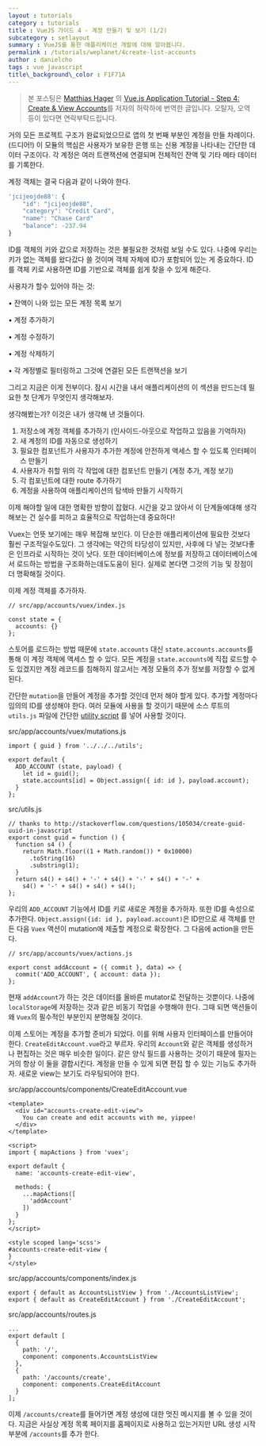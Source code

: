 ```yaml
---
layout : tutorials
category : tutorials
title : VueJS 가이드 4 - 계정 만들기 및 보기 (1/2)
subcategory : setlayout
summary : VueJS를 통한 애플리케이션 개발에 대해 알아봅니다.
permalink : /tutorials/weplanet/4create-list-accounts
author : danielcho
tags : vue javascript
title\_background\_color : F1F71A
---
```




> 본 포스팅은 [Matthias Hager](https://matthiashager.com) 의 [Vue.js Application Tutorial - Step 4: Create & View Accounts](https://matthiashager.com/complete-vuejs-application-tutorial/create-list-accounts)를 저자의 허락하에 번역한 글입니다. 오탈자, 오역 등이 있다면 연락부탁드립니다.



거의 모든 프로젝트 구조가 완료되었으므로 앱의 첫 번째 부분인 계정을 만들 차례이다. (드디어!) 이 모듈의 핵심은 사용자가 보유한 은행 또는 신용 계정을 나타내는 간단한 데이터 구조이다. 각 계정은 여러 트랜잭션에 연결되며 전체적인 잔액 및 기타 메타 데이터를 기록한다.

 

계정 객체는 결국 다음과 같이 나와야 한다.

 

```javascript
'jcijeojde88': {
    "id": "jcijeojde88",
    "category": "Credit Card",
    "name": "Chase Card"
    "balance": -237.94
}
```



ID를 객체의 키와 값으로 저장하는 것은 불필요한 것처럼 보일 수도 있다. 나중에 우리는 키가 없는 객체를 왔다갔다 쓸 것이며 객체 자체에 ID가 포함되어 있는 게 중요하다. ID를 객체 키로 사용하면 ID를 기반으로 객체를 쉽게 찾을 수 있게 해준다.

 

사용자가 할수 있어야 하는 것:

• 잔액이 나와 있는 모든 계정 목록 보기

• 계정 추가하기

• 계정 수정하기

• 계정 삭제하기

• 각 계정별로 필터링하고 그것에 연결된 모든 트랜잭션을 보기



그리고 지금은 이게 전부이다. 잠시 시간을 내서 애플리케이션의 이 섹션을 만드는데 필요한 첫 단계가 무엇인지 생각해보자.

 

생각해봤는가? 이것은 내가 생각해 낸 것들이다.

1. 저장소에 계정 객체를 추가하기 (인사이드-아웃으로 작업하고 있음을 기억하자)
2. 새 계정의 ID를 자동으로 생성하기
3. 필요한 컴포넌트가 사용자가 추가한 계정에 안전하게 액세스 할 수 있도록 인터페이스 만들기
4. 사용자가 취할 위의 각 작업에 대한 컴포넌트 만들기 (계정 추가, 계정 보기)
5. 각 컴포넌트에 대한 route 추가하기
6. 계정을 사용하여 애플리케이션의 탐색바 만들기 시작하기



이제 해야할 일에 대한 명확한 방향이 잡혔다. 시간을 갖고 앉아서 이 단계들에대해 생각해보는 건 실수를 피하고 효율적으로 작업하는데 중요하다!

 

Vuex는 언뜻 보기에는 매우 복잡해 보인다. 이 단순한 애플리케이션에 필요한 것보다 훨씬 구조적일수도있다. 그 생각에는 약간의 타당성이 있지만, 사후에 다 넣는 것보다좋은 인프라로 시작하는 것이 낫다. 또한 데이터베이스에 정보를 저장하고 데이터베이스에서 로드하는 방법을 구조화하는데도도움이 된다. 실제로 본다면 그것의 기능 및 장점이 더 명확해질 것이다.

 

이제 계정 객체를 추가하자.

 

```
// src/app/accounts/vuex/index.js

const state = {
  accounts: {}
};
```



스토어를 로드하는 방법 때문에 `state.accounts` 대신 `state.accounts.accounts`를 통해 이 계정 객체에 액세스 할 수 있다. 모든 계정을 `state.accounts`에 직접 로드할 수도 있겠지만 계정 레코드를 침해하지 않고서는 계정 모듈의 추가 정보를 저장할 수 없게 된다.

간단한 `mutation`을 만들어 계정을 추가할 것인데 먼저 해야 할게 있다. 추가할 계정마다 임의의 ID를 생성해야 한다. 여러 모듈에 사용을 할 것이기 때문에 소스 루트의 `utils.js` 파일에 간단한 [utility script](http://stackoverflow.com/questions/105034/create-guid-uuid-in-javascript) 를 넣어 사용할 것이다.

 

src/app/accounts/vuex/mutations.js

```
import { guid } from '../../../utils';

export default {
  ADD_ACCOUNT (state, payload) {
    let id = guid();
    state.accounts[id] = Object.assign({ id: id }, payload.account);
  }
};
```



src/utils.js

```
// thanks to http://stackoverflow.com/questions/105034/create-guid-uuid-in-javascript
export const guid = function () {
  function s4 () {
    return Math.floor((1 + Math.random()) * 0x10000)
      .toString(16)
      .substring(1);
  }
  return s4() + s4() + '-' + s4() + '-' + s4() + '-' +
    s4() + '-' + s4() + s4() + s4();
};
```



우리의 `ADD_ACCOUNT` 기능에서 ID를 키로 새로운 계정을 추가하자. 또한 ID를 속성으로 추가한다. `Object.assign({id: id }, payload.account)`은 ID만으로 새 객체를 만든 다음 `Vuex` 액션이 mutation에 제출할 계정으로 확장한다. 그 다음에 action을 만든다.

 

```
// src/app/accounts/vuex/actions.js

export const addAccount = ({ commit }, data) => {
  commit('ADD_ACCOUNT', { account: data });
};
```



현재  `addAccount`가 하는 것은 데이터를 올바른 mutator로 전달하는 것뿐이다. 나중에 `localStorage`에 저장하는 것과 같은 비동기 작업을 수행해야 한다. 그때 되면 액션들이 왜 `Vuex`의 필수적인 부분인지 분명해질 것이다.

이제 스토어는 계정을 추가할 준비가 되었다. 이를 위해 사용자 인터페이스를 만들어야 한다. `CreateEditAccount.vue`라고 부르자. 우리의 `Account`와 같은 객체를 생성하거나 편집하는 것은 매우 비슷한 일이다. 같은 양식 필드를 사용하는 것이기 때문에 필자는 거의 항상 이 둘을 결합시킨다. 계정을 만들 수 있게 되면 편집 할 수 있는 기능도 추가하자. 새로운 view는 보기도 라우팅되어야 한다.

 

src/app/accounts/components/CreateEditAccount.vue

```
<template>
  <div id="accounts-create-edit-view">
    You can create and edit accounts with me, yippee!
  </div>
</template>

<script>
import { mapActions } from 'vuex';

export default {
  name: 'accounts-create-edit-view',

  methods: {
    ...mapActions([
      'addAccount'
    ])
  }
};
</script>

<style scoped lang='scss'>
#accounts-create-edit-view {
}
</style>
```



src/app/accounts/components/index.js

```
export { default as AccountsListView } from './AccountsListView';
export { default as CreateEditAccount } from './CreateEditAccount';
```



src/app/accounts/routes.js

```
...
export default [
  {
    path: '/',
    component: components.AccountsListView
  },
  {
    path: '/accounts/create',
    component: components.CreateEditAccount
  }
];
```



이제 `/accounts/create`를 들어가면 계정 생성에 대한 멋진 메시지를 볼 수 있을 것이다. 지금은 사실상 계정 목록 페이지를 홈페이지로 사용하고 있는거지만 URL 생성 시작 부분에 `/accounts`를 추가 한다. 

